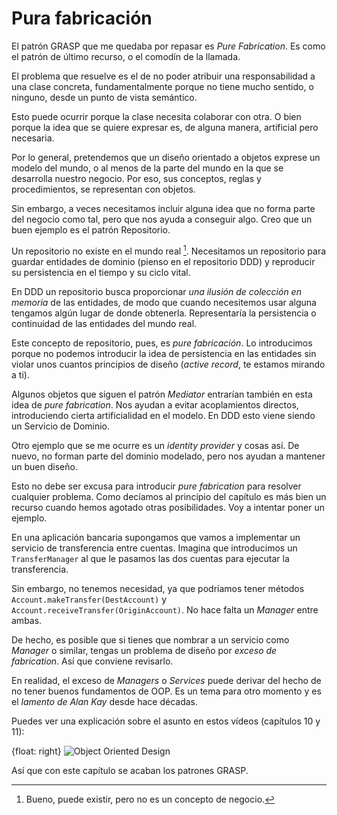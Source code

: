 # Pura fabricación

El patrón GRASP que me quedaba por repasar es _Pure Fabrication_. Es como el patrón de último recurso, o el comodín de la llamada.

El problema que resuelve es el de no poder atribuir una responsabilidad a una clase concreta, fundamentalmente porque no tiene mucho sentido, o ninguno, desde un punto de vista semántico. 

Esto puede ocurrir porque la clase necesita colaborar con otra. O bien porque la idea que se quiere expresar es, de alguna manera, artificial pero necesaria.

Por lo general, pretendemos que un diseño orientado a objetos exprese un modelo del mundo, o al menos de la parte del mundo en la que se desarrolla nuestro negocio. Por eso, sus conceptos, reglas y procedimientos, se representan con objetos.

Sin embargo, a veces necesitamos incluir alguna idea que no forma parte del negocio como tal, pero que nos ayuda a conseguir algo. Creo que un buen ejemplo es el patrón Repositorio.

Un repositorio no existe en el mundo real [^repo]. Necesitamos un repositorio para guardar entidades de dominio (pienso en el repositorio DDD) y reproducir su persistencia en el tiempo y su ciclo vital.

[^repo]: Bueno, puede existir, pero no es un concepto de negocio. 

En DDD un repositorio busca proporcionar _una ilusión de colección en memoria_ de las entidades, de modo que cuando necesitemos usar alguna tengamos algún lugar de donde obtenerla. Representaría la persistencia o continuidad de las entidades del mundo real.

Este concepto de repositorio, pues, es _pure fabricación_. Lo introducimos porque no podemos introducir la idea de persistencia en las entidades sin violar unos cuantos principios de diseño (_active record_, te estamos mirando a ti).

Algunos objetos que siguen el patrón _Mediator_ entrarían también en esta idea de _pure fabrication_. Nos ayudan a evitar acoplamientos directos, introduciendo cierta artificialidad en el modelo. En DDD esto viene siendo un Servicio de Dominio.

Otro ejemplo que se me ocurre es un _identity provider_ y cosas así. De nuevo, no forman parte del dominio modelado, pero nos ayudan a mantener un buen diseño.

Esto no debe ser excusa para introducir _pure fabrication_ para resolver cualquier problema. Como decíamos al principio del capítulo es más bien un recurso cuando hemos agotado otras posibilidades. Voy a intentar poner un ejemplo.

En una aplicación bancaria supongamos que vamos a implementar un servicio de transferencia entre cuentas. Imagina que introducimos un `TransferManager` al que le pasamos las dos cuentas para ejecutar la transferencia.

Sin embargo, no tenemos necesidad, ya que podríamos tener métodos `Account.makeTransfer(DestAccount)` y `Account.receiveTransfer(OriginAccount)`. No hace falta un _Manager_ entre ambas.

De hecho, es posible que si tienes que nombrar a un servicio como _Manager_ o similar, tengas un problema de diseño por _exceso de fabrication_. Así que conviene revisarlo.

En realidad, el exceso de _Managers_ o _Services_ puede derivar del hecho de no tener buenos fundamentos de OOP. Es un tema para otro momento y es el _lamento de Alan Kay_ desde hace décadas.

Puedes ver una explicación sobre el asunto en estos vídeos (capítulos 10 y 11):

{float: right}
![Object Oriented Design](images/object-oriented-design.png)

Así que con este capítulo se acaban los patrones GRASP.
